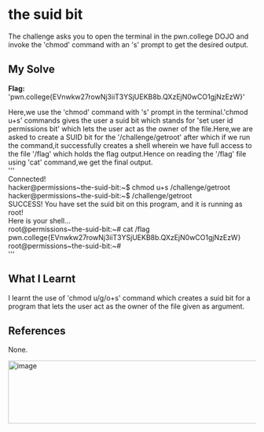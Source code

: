 # the suid bit
The challenge asks you to open the terminal in the pwn.college DOJO and invoke the 'chmod' command with an 's' prompt to get the desired output.     

## My Solve
**Flag:** 'pwn.college{EVnwkw27rowNj3iiT3YSjUEKB8b.QXzEjN0wCO1gjNzEzW}'    

Here,we use the 'chmod' command with 's' prompt in the terminal.'chmod u+s' commands gives the user a suid bit which stands for 'set user id permissions bit' which lets the user act as the owner of the file.Here,we are asked to create a SUID bit for the '/challenge/getroot' after which if we run the command,it successfully creates a shell wherein we have full access to the file '/flag' which holds the flag output.Hence on reading the '/flag' file using 'cat' command,we get the final output.     
'''     
Connected!                                                                            
hacker@permissions~the-suid-bit:~$ chmod u+s /challenge/getroot    
hacker@permissions~the-suid-bit:~$ /challenge/getroot     
SUCCESS! You have set the suid bit on this program, and it is running as root!      
Here is your shell...    
root@permissions~the-suid-bit:~# cat /flag     
pwn.college{EVnwkw27rowNj3iiT3YSjUEKB8b.QXzEjN0wCO1gjNzEzW}     
root@permissions~the-suid-bit:~#       
'''      

## What I Learnt
I learnt the use of 'chmod u/g/o+s' command which creates a suid bit for a program that lets the user act as the owner of the file given as argument.    

## References 
None.     

<img width="636" height="128" alt="image" src="https://github.com/user-attachments/assets/d2a24086-cbb3-4ff2-a4a3-3f3bdd22a787" />
